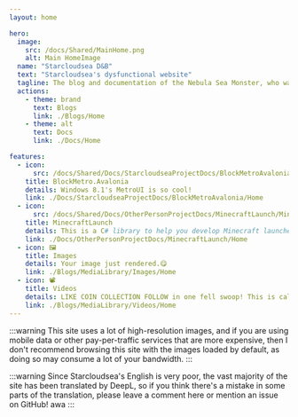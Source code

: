 ```yaml
---
layout: home

hero:
  image:
    src: /docs/Shared/MainHome.png
    alt: Main HomeImage
  name: "Starcloudsea D&B"
  text: "Starcloudsea's dysfunctional website"
  tagline: The blog and documentation of the Nebula Sea Monster, who wants to do everything but "doesn't know anything" about editing videos and writing code (but will climb up to your window at night ψ(｀∇´)ψ)
  actions:
    - theme: brand
      text: Blogs
      link: ./Blogs/Home
    - theme: alt
      text: Docs
      link: ./Docs/Home

features:  
  - icon: 
      src: /docs/Shared/Docs/StarcloudseaProjectDocs/BlockMetroAvalonia/BlockMetroAvalonia.png
    title: BlockMetro.Avalonia
    details: Windows 8.1's MetroUI is so cool!
    link: ./Docs/StarcloudseaProjectDocs/BlockMetroAvalonia/Home
  - icon: 
      src: /docs/Shared/Docs/OtherPersonProjectDocs/MinecraftLaunch/MinecraftLaunch.png
    title: MinecraftLaunch
    details: This is a C# library to help you develop Minecraft launchers faster and easier!
    link: ./Docs/OtherPersonProjectDocs/MinecraftLaunch/Home
  - icon: 🖼️
    title: Images
    details: Your image just rendered.😋
    link: ./Blogs/MediaLibrary/Images/Home
  - icon: 📽️
    title: Videos
    details: LIKE COIN COLLECTION FOLLOW in one fell swoop! This is called 三连(SanLian) in Bilibili!
    link: ./Blogs/MediaLibrary/Videos/Home
---
```


:::warning
This site uses a lot of high-resolution images, and if you are using mobile data or other pay-per-traffic services that are more expensive, then I don't recommend browsing this site with the images loaded by default, as doing so may consume a lot of your bandwidth.
:::

:::warning
Since Starcloudsea's English is very poor, the vast majority of the site has been translated by DeepL, so if you think there's a mistake in some parts of the translation, please leave a comment here or mention an issue on GitHub! awa
:::
